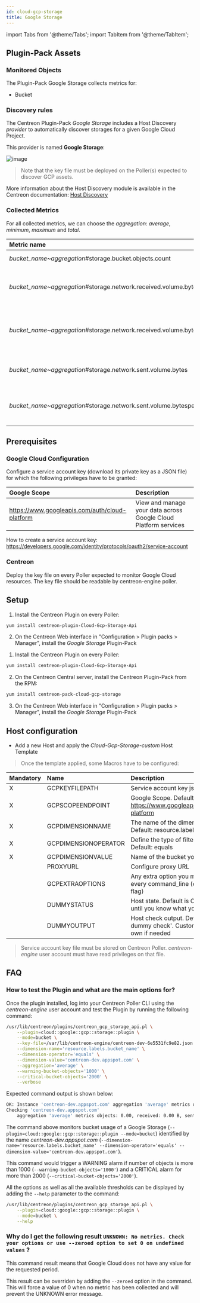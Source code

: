 ```yaml
---
id: cloud-gcp-storage
title: Google Storage
---
```

import Tabs from '@theme/Tabs';
import TabItem from '@theme/TabItem';


## Plugin-Pack Assets

### Monitored Objects

The Plugin-Pack Google Storage collects metrics for:
* Bucket

### Discovery rules

The Centreon Plugin-Pack *Google Storage* includes a Host Discovery *provider* to automatically discover storages
for a given Google Cloud Project.

This provider is named **Google Storage**:

![image](../../../assets/integrations/plugin-packs/procedures/cloud-gcp-storage-provider.png)

> Note that the key file must be deployed on the Poller(s) expected to discover GCP assets.

More information about the Host Discovery module is available in the Centreon documentation:
[Host Discovery](../../../monitoring/discovery/hosts-discovery.md)

### Collected Metrics

For all collected metrics, we can choose the *aggregation*: _average_, _minimum_, _maximum_ and _total_.

<Tabs groupId="sync">
<TabItem value="Bucket" label="Bucket">

| Metric name                                                                | Description                                         | Unit  |
| :------------------------------------------------------------------------- | :-------------------------------------------------- | :---- |
| *bucket_name*~*aggregation*#storage.bucket.objects.count                   | Number of objects                                   |       |
| *bucket_name*~*aggregation*#storage.network.received.volume.bytes          | Count of bytes received over the network            | B     |
| *bucket_name*~*aggregation*#storage.network.received.volume.bytespersecond | Count of bytes received per second over the network | B/s   |
| *bucket_name*~*aggregation*#storage.network.sent.volume.bytes              | Count of bytes sent over the network                | B     |
| *bucket_name*~*aggregation*#storage.network.sent.volume.bytespersecond     | Count of bytes sent per second over the network     | B/s   |

</TabItem>
</Tabs>

## Prerequisites

### Google Cloud Configuration

Configure a service account key (download its private key as a JSON file) for which the following privileges have to be granted:

| Google Scope                                     | Description                                                     |
| :----------------------------------------------- | :-------------------------------------------------------------- |
| https://www.googleapis.com/auth/cloud-platform   | View and manage your data across Google Cloud Platform services |

How to create a service account key: https://developers.google.com/identity/protocols/oauth2/service-account

### Centreon

Deploy the key file on every Poller expected to monitor Google Cloud resources. The key file 
should be readable by centreon-engine poller.

## Setup

<Tabs groupId="sync">
<TabItem value="Online License" label="Online License">

1. Install the Centreon Plugin on every Poller:

```bash
yum install centreon-plugin-Cloud-Gcp-Storage-Api
```

2. On the Centreon Web interface in "Configuration > Plugin packs > Manager", install the *Google Storage* Plugin-Pack

</TabItem>
<TabItem value="Offline License" label="Offline License">

1. Install the Centreon Plugin on every Poller:

```bash
yum install centreon-plugin-Cloud-Gcp-Storage-Api
```

2. On the Centreon Central server, install the Centreon Plugin-Pack from the RPM:

```bash
yum install centreon-pack-cloud-gcp-storage
```

3. On the Centreon Web interface in "Configuration > Plugin packs > Manager", install the *Google Storage* Plugin-Pack

</TabItem>
</Tabs>

## Host configuration

* Add a new Host and apply the *Cloud-Gcp-Storage-custom* Host Template

> Once the template applied, some Macros have to be configured:

| Mandatory   | Name                 | Description                                                                                 |
| :---------- | :------------------- | :------------------------------------------------------------------------------------------ |
| X           | GCPKEYFILEPATH       | Service account key json file                                                               |
| X           | GCPSCOPEENDPOINT     | Google Scope. Default: https://www.googleapis.com/auth/cloud-platform                       |
| X           | GCPDIMENSIONNAME     | The name of the dimension to filter on. Default: resource.labels.bucket_name                |
| X           | GCPDIMENSIONOPERATOR | Define the type of filter match to use. Default: equals                                     |
| X           | GCPDIMENSIONVALUE    | Name of the bucket you want to monitor.                                                     |
|             | PROXYURL             | Configure proxy URL                                                                         |
|             | GCPEXTRAOPTIONS      | Any extra option you may want to add to every command_line (eg. a --verbose flag)           |
|             | DUMMYSTATUS          | Host state. Default is OK, do not modify it until you know what you are doing               |
|             | DUMMYOUTPUT          | Host check output. Default is 'This is a dummy check'. Customize it with your own if needed |

> Service account key file must be stored on Centreon Poller. *centreon-engine* user account must have read privileges on that file. 

## FAQ

### How to test the Plugin and what are the main options for?

Once the plugin installed, log into your Centreon Poller CLI using the *centreon-engine* user account
and test the Plugin by running the following command:

```bash
/usr/lib/centreon/plugins/centreon_gcp_storage_api.pl \
    --plugin=cloud::google::gcp::storage::plugin \
    --mode=bucket \
    --key-file=/var/lib/centreon-engine/centreon-dev-6e5531fc9e82.json \
    --dimension-name='resource.labels.bucket_name' \
    --dimension-operator='equals' \
    --dimension-value='centreon-dev.appspot.com' \
    --aggregation='average' \
    --warning-bucket-objects='1000' \
    --critical-bucket-objects='2000' \
    --verbose
```

Expected command output is shown below:

```bash
OK: Instance 'centreon-dev.appspot.com' aggregation 'average' metrics objects: 0.00, received: 0.00 B, sent: 382.00 B | 'centreon-dev.appspot.com~average#storage.bucket.objects.count'=0.00;0:1000;0:2000;0; 'centreon-dev.appspot.com~average#storage.network.received.volume.bytes'=0.00B;;;0; 'centreon-dev.appspot.com~average#storage.network.sent.volume.bytes'=382.00B;;;0;
Checking 'centreon-dev.appspot.com'
    aggregation 'average' metrics objects: 0.00, received: 0.00 B, sent: 382.00 B
```

The command above monitors bucket usage of a Google Storage (```--plugin=cloud::google::gcp::storage::plugin --mode=bucket```) identified
by the name *centreon-dev.appspot.com* (```--dimension-name='resource.labels.bucket_name' --dimension-operator='equals' --dimension-value='centreon-dev.appspot.com'```).

This command would trigger a WARNING alarm if number of objects is more than 1000 
(```--warning-bucket-objects='1000'```) and a CRITICAL alarm for more than 2000 (```--critical-bucket-objects='2000'```).

All the options as well as all the available thresholds can be displayed by adding the  ```--help```
parameter to the command:

```bash
/usr/lib/centreon/plugins/centreon_gcp_storage_api.pl \
    --plugin=cloud::google::gcp::storage::plugin \
    --mode=bucket \
    --help
```

### Why do I get the following result ```UNKNOWN: No metrics. Check your options or use --zeroed option to set 0 on undefined values``` ?

This command result means that Google Cloud does not have any value for the requested period.

This result can be overriden by adding the ```--zeroed``` option in the command. This will force a value of 0 when no metric 
has been collected and will prevent the UNKNOWN error message. 
